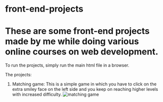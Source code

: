 # front-end-projects
# These are some front-end projects made by me while doing various online courses on web development.
To run the projects, simply run the main html file in a browser.


The projects: 
1. Matching game: This is a simple game in which you have to click on the extra smiley face on the left side and you keep on reaching higher levels with increased difficulty.
![matching game](/front-end-projects/matching-game/smile.png?raw=true "")
